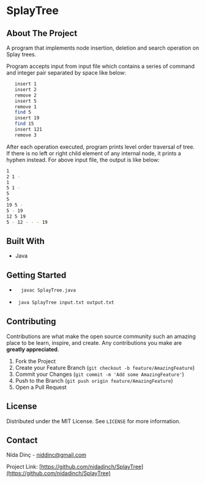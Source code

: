# SplayTree

## About The Project

A  program  that implements  node  insertion,  deletion  and  search  operation  on  Splay  trees.

Program accepts input from input file which contains a series of command and integer pair separated by space like below:

```sh
   insert 1
   insert 2
   remove 2
   insert 5
   remove 1
   find 5
   insert 19
   find 15
   insert 121
   remove 3
   ```


After each operation executed, program prints level order traversal of tree. If there is no left or right child element of any internal node, it prints a hyphen instead. For above input file, the output is like below:

```sh
1
2 1 -
1
5 1 -
5
5
19 5 -
5 - 19
12 5 19
5 - 12 - - - 19
```

## Built With

* Java

## Getting Started



* ```sh
    javac SplayTree.java

   ```

* ```sh
   java SplayTree input.txt output.txt

   ```


## Contributing

Contributions are what make the open source community such an amazing place to be learn, inspire, and create. Any contributions you make are **greatly appreciated**.

1. Fork the Project
2. Create your Feature Branch (`git checkout -b feature/AmazingFeature`)
3. Commit your Changes (`git commit -m 'Add some AmazingFeature'`)
4. Push to the Branch (`git push origin feature/AmazingFeature`)
5. Open a Pull Request


## License

Distributed under the MIT License. See `LICENSE` for more information.


## Contact

Nida Dinç - niddinc@gmail.com

Project Link: [https://github.com/nidadinch/SplayTree](https://github.com/nidadinch/SplayTree)
